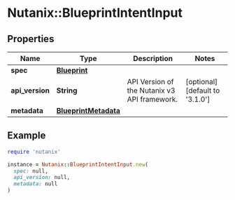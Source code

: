 # Nutanix::BlueprintIntentInput

## Properties

| Name | Type | Description | Notes |
| ---- | ---- | ----------- | ----- |
| **spec** | [**Blueprint**](Blueprint.md) |  |  |
| **api_version** | **String** | API Version of the Nutanix v3 API framework. | [optional][default to &#39;3.1.0&#39;] |
| **metadata** | [**BlueprintMetadata**](BlueprintMetadata.md) |  |  |

## Example

```ruby
require 'nutanix'

instance = Nutanix::BlueprintIntentInput.new(
  spec: null,
  api_version: null,
  metadata: null
)
```

